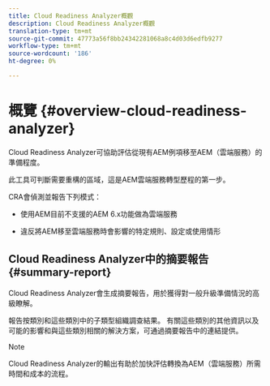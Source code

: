 ```yaml
---
title: Cloud Readiness Analyzer概觀
description: Cloud Readiness Analyzer概觀
translation-type: tm+mt
source-git-commit: 47773a56f8bb24342281068a8c4d03d6edfb9277
workflow-type: tm+mt
source-wordcount: '186'
ht-degree: 0%

---
```



# 概覽 {#overview-cloud-readiness-analyzer}

Cloud Readiness Analyzer可協助評估從現有AEM例項移至AEM（雲端服務）的準備程度。

此工具可判斷需要重構的區域，這是AEM雲端服務轉型歷程的第一步。

CRA會偵測並報告下列模式：

* 使用AEM目前不支援的AEM 6.x功能做為雲端服務

* 違反將AEM移至雲端服務時會影響的特定規則、設定或使用情形

## Cloud Readiness Analyzer中的摘要報告 {#summary-report}

Cloud Readiness Analyzer會生成摘要報告，用於獲得對一般升級準備情況的高級瞭解。

報告按類別和這些類別中的子類型組織調查結果。 有關這些類別的其他資訊以及可能的影響和與這些類別相關的解決方案，可通過摘要報告中的連結提供。

>[!NOTE]
>Cloud Readiness Analyzer的輸出有助於加快評估轉換為AEM（雲端服務）所需時間和成本的流程。